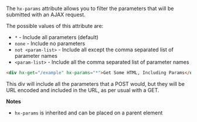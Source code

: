 The `hx-params` attribute allows you to filter the parameters that will be submitted with an AJAX request.

The possible values of this attribute are:

- `*` - Include all parameters (default)
- `none` - Include no parameters
- `not <param-list>` - Include all except the comma separated list of parameter names
- `<param-list>` - Include all the comma separated list of parameter names

```html
<div hx-get="/example" hx-params="*">Get Some HTML, Including Params</div>
```

This div will include all the parameters that a POST would, but they will be URL encoded and included in the URL, as per usual with a GET.

**Notes**

- `hx-params` is inherited and can be placed on a parent element
